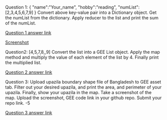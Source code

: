 Question 1:
{
  "name":"Your_name",
  "hobby":"reading",
  "numList":[2,3,4,5,6,7,9]
}
Convert above key-value pair into a Dictionary object. Get the numList from the dictionary. Apply reducer to the list and print the sum of the numList.

[Question 1 answer link](https://code.earthengine.google.com/9fe8a4e258bb4d41d66934ac3d2467e2)

[Screenshot](https://github.com/Anamikachow56/Assignment-9-GEE-Client-Vs-Server/blob/8deca82f26d1a0c4dcd771d8caea4ab8313fff3c/My%20Upazila.png)


Question2:
[4,5,7,8,,9] Convert the list into a GEE List object. Apply the map method and multiply the value of each element of the list by 4. Finally print the multiplied list.

[Question 2 answer link](https://code.earthengine.google.com/32288a43753d8b01a7ba26fb94f51b78)

Question 3:
Upload upazila boundary shape file of Bangladesh to GEE asset tab. Filter out your desired upazila, and print the area, and perimeter of your upazila. Finally, show your upazila in the map. Take a screenshot of the map. Upload the screenshot, GEE code link in your github repo. Submit your repo link. -5

[Question 3 answer link](https://code.earthengine.google.com/f0076c2aa8f573b0560671e3a9540469)
